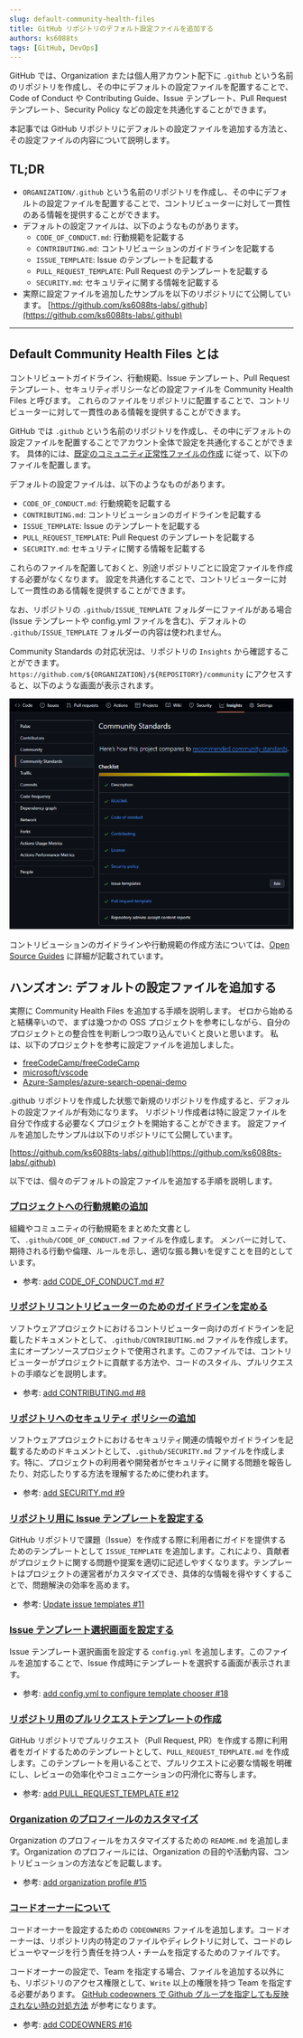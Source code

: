 ```yaml
---
slug: default-community-health-files
title: GitHub リポジトリのデフォルト設定ファイルを追加する
authors: ks6088ts
tags: [GitHub, DevOps]
---
```


GitHub では、Organization または個人用アカウント配下に `.github` という名前のリポジトリを作成し、その中にデフォルトの設定ファイルを配置することで、Code of Conduct や Contributing Guide、Issue テンプレート、Pull Request テンプレート、Security Policy などの設定を共通化することができます。

本記事では GitHub リポジトリにデフォルトの設定ファイルを追加する方法と、その設定ファイルの内容について説明します。

<!--truncate-->

## TL;DR

- `ORGANIZATION/.github` という名前のリポジトリを作成し、その中にデフォルトの設定ファイルを配置することで、コントリビューターに対して一貫性のある情報を提供することができます。
- デフォルトの設定ファイルは、以下のようなものがあります。
  - `CODE_OF_CONDUCT.md`: 行動規範を記載する
  - `CONTRIBUTING.md`: コントリビューションのガイドラインを記載する
  - `ISSUE_TEMPLATE`: Issue のテンプレートを記載する
  - `PULL_REQUEST_TEMPLATE`: Pull Request のテンプレートを記載する
  - `SECURITY.md`: セキュリティに関する情報を記載する
- 実際に設定ファイルを追加したサンプルを以下のリポジトリにて公開しています。
  [https://github.com/ks6088ts-labs/.github](https://github.com/ks6088ts-labs/.github)

---

## Default Community Health Files とは

コントリビュートガイドライン、行動規範、Issue テンプレート、Pull Request テンプレート、セキュリティポリシーなどの設定ファイルを Community Health Files と呼びます。
これらのファイルをリポジトリに配置することで、コントリビューターに対して一貫性のある情報を提供することができます。

GitHub では `.github` という名前のリポジトリを作成し、その中にデフォルトの設定ファイルを配置することでアカウント全体で設定を共通化することができます。
具体的には、[既定のコミュニティ正常性ファイルの作成](https://docs.github.com/ja/communities/setting-up-your-project-for-healthy-contributions/creating-a-default-community-health-file) に従って、以下のファイルを配置します。

デフォルトの設定ファイルは、以下のようなものがあります。

- `CODE_OF_CONDUCT.md`: 行動規範を記載する
- `CONTRIBUTING.md`: コントリビューションのガイドラインを記載する
- `ISSUE_TEMPLATE`: Issue のテンプレートを記載する
- `PULL_REQUEST_TEMPLATE`: Pull Request のテンプレートを記載する
- `SECURITY.md`: セキュリティに関する情報を記載する

これらのファイルを配置しておくと、別途リポジトリごとに設定ファイルを作成する必要がなくなります。
設定を共通化することで、コントリビューターに対して一貫性のある情報を提供することができます。

なお、リポジトリの `.github/ISSUE_TEMPLATE` フォルダーにファイルがある場合 (Issue テンプレートや config.yml ファイルを含む)、デフォルトの `.github/ISSUE_TEMPLATE` フォルダーの内容は使われません。

Community Standards の対応状況は、リポジトリの `Insights` から確認することができます。
`https://github.com/${ORGANIZATION}/${REPOSITORY}/community` にアクセスすると、以下のような画面が表示されます。

![Community Standards](./community_standards.png)

コントリビューションのガイドラインや行動規範の作成方法については、[Open Source Guides](https://opensource.guide/) に詳細が記載されています。

## ハンズオン: デフォルトの設定ファイルを追加する

実際に Community Health Files を追加する手順を説明します。
ゼロから始めると結構辛いので、まずは幾つかの OSS プロジェクトを参考にしながら、自分のプロジェクトとの整合性を判断しつつ取り込んでいくと良いと思います。
私は、以下のプロジェクトを参考に設定ファイルを追加しました。

- [freeCodeCamp/freeCodeCamp](https://github.com/freeCodeCamp/freeCodeCamp)
- [microsoft/vscode](https://github.com/microsoft/vscode)
- [Azure-Samples/azure-search-openai-demo](https://github.com/Azure-Samples/azure-search-openai-demo)

.github リポジトリを作成した状態で新規のリポジトリを作成すると、デフォルトの設定ファイルが有効になります。
リポジトリ作成者は特に設定ファイルを自分で作成する必要なくプロジェクトを開始することができます。
設定ファイルを追加したサンプルは以下のリポジトリにて公開しています。

[https://github.com/ks6088ts-labs/.github](https://github.com/ks6088ts-labs/.github)

以下では、個々のデフォルトの設定ファイルを追加する手順を説明します。

### [プロジェクトへの行動規範の追加](https://docs.github.com/ja/communities/setting-up-your-project-for-healthy-contributions/adding-a-code-of-conduct-to-your-project)

組織やコミュニティの行動規範をまとめた文書として、`.github/CODE_OF_CONDUCT.md` ファイルを作成します。
メンバーに対して、期待される行動や倫理、ルールを示し、適切な振る舞いを促すことを目的としています。

- 参考: [add CODE_OF_CONDUCT.md #7](https://github.com/ks6088ts-labs/.github/pull/7)

### [リポジトリコントリビューターのためのガイドラインを定める](https://docs.github.com/ja/communities/setting-up-your-project-for-healthy-contributions/setting-guidelines-for-repository-contributors)

ソフトウェアプロジェクトにおけるコントリビューター向けのガイドラインを記載したドキュメントとして、`.github/CONTRIBUTING.md` ファイルを作成します。主にオープンソースプロジェクトで使用されます。このファイルでは、コントリビューターがプロジェクトに貢献する方法や、コードのスタイル、プルリクエストの手順などを説明します。

- 参考: [add CONTRIBUTING.md #8](https://github.com/ks6088ts-labs/.github/pull/8)

### [リポジトリへのセキュリティ ポリシーの追加](https://docs.github.com/ja/code-security/getting-started/adding-a-security-policy-to-your-repository)

ソフトウェアプロジェクトにおけるセキュリティ関連の情報やガイドラインを記載するためのドキュメントとして、`.github/SECURITY.md` ファイルを作成します。特に、プロジェクトの利用者や開発者がセキュリティに関する問題を報告したり、対応したりする方法を理解するために使われます。

- 参考: [add SECURITY.md #9](https://github.com/ks6088ts-labs/.github/pull/9)

### [リポジトリ用に Issue テンプレートを設定する](https://docs.github.com/ja/communities/using-templates-to-encourage-useful-issues-and-pull-requests/configuring-issue-templates-for-your-repository)

GitHub リポジトリで課題（Issue）を作成する際に利用者にガイドを提供するためのテンプレートとして `ISSUE_TEMPLATE` を追加します。これにより、貢献者がプロジェクトに関する問題や提案を適切に記述しやすくなります。テンプレートはプロジェクトの運営者がカスタマイズでき、具体的な情報を得やすくすることで、問題解決の効率を高めます。

- 参考: [Update issue templates #11](https://github.com/ks6088ts-labs/.github/pull/11)

### [Issue テンプレート選択画面を設定する](https://docs.github.com/ja/communities/using-templates-to-encourage-useful-issues-and-pull-requests/configuring-issue-templates-for-your-repository#configuring-the-template-chooser)

Issue テンプレート選択画面を設定する `config.yml` を追加します。このファイルを追加することで、Issue 作成時にテンプレートを選択する画面が表示されます。

- 参考: [add config.yml to configure template chooser #18](https://github.com/ks6088ts-labs/.github/pull/18)

### [リポジトリ用のプルリクエストテンプレートの作成](https://docs.github.com/ja/communities/using-templates-to-encourage-useful-issues-and-pull-requests/creating-a-pull-request-template-for-your-repository)

GitHub リポジトリでプルリクエスト（Pull Request, PR）を作成する際に利用者をガイドするためのテンプレートとして、`PULL_REQUEST_TEMPLATE.md` を作成します。このテンプレートを用いることで、プルリクエストに必要な情報を明確にし、レビューの効率化やコミュニケーションの円滑化に寄与します。

- 参考: [add PULL_REQUEST_TEMPLATE #12](https://github.com/ks6088ts-labs/.github/pull/12)

### [Organization のプロフィールのカスタマイズ](https://docs.github.com/ja/organizations/collaborating-with-groups-in-organizations/customizing-your-organizations-profile)

Organization のプロフィールをカスタマイズするための `README.md` を追加します。Organization のプロフィールには、Organization の目的や活動内容、コントリビューションの方法などを記載します。

- 参考: [add organization profile #15](https://github.com/ks6088ts-labs/.github/pull/15)

### [コードオーナーについて](https://docs.github.com/ja/repositories/managing-your-repositorys-settings-and-features/customizing-your-repository/about-code-owners)

コードオーナーを設定するための `CODEOWNERS` ファイルを追加します。コードオーナーは、リポジトリ内の特定のファイルやディレクトリに対して、コードのレビューやマージを行う責任を持つ人・チームを指定するためのファイルです。

コードオーナーの設定で、Team を指定する場合、ファイルを追加する以外にも、リポジトリのアクセス権限として、`Write` 以上の権限を持つ Team を指定する必要があります。
[GitHub codeowners で Github グループを指定しても反映されない時の対処方法](https://shunyaueta.com/posts/2020-09-19/) が参考になります。

- 参考: [add CODEOWNERS #16](https://github.com/ks6088ts-labs/.github/pull/16)
